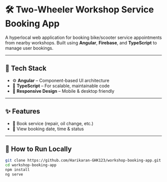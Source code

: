 # 🛠️ Two-Wheeler Workshop Service Booking App

A hyperlocal web application for booking bike/scooter service appointments from nearby workshops. Built using **Angular**, **Firebase**, and **TypeScript** to manage user bookings.


---

## 🔧 Tech Stack

- ⚙️ **Angular** – Component-based UI architecture
- 🧠 **TypeScript** – For scalable, maintainable code
- 📱 **Responsive Design** – Mobile & desktop friendly

---

## ✨ Features

- 🧾 Book service (repair, oil change, etc.)
- 📅 View booking date, time & status

---

## 🚀 How to Run Locally

```bash
git clone https://github.com/Harikaran-GHK123/workshop-booking-app.git
cd workshop-booking-app
npm install
ng serve



